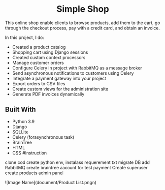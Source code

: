 
<h1 align="center">Simple Shop</h1>


<p align="left">This online shop enable clients to browse products, add them to the cart, go through
the checkout process, pay with a credit card, and obtain an invoice.</p>

In this project, I do:
- Created a product catalog
- Shopping cart using Django sessions
- Created custom context processors
- Manage customer orders
- Configure Celery in  project with RabbitMQ as a message broker
- Send asynchronous notifications to customers using Celery
- Integrate a payment gateway into your project
- Export orders to CSV files
- Create custom views for the administration site
- Generate PDF invoices dynamically



## Built With

- Python 3.9
- Django
- SQLLite
- Celery (forasynchronous task)
- BrainTree 
- HTML
- CSS
#Instruction

clone cod
create python env, 
instalass requerement txt 
migrate DB 
add  RabbitMQ
create braintree aacount for test payment
Create superuser
create products admin panel


![Image Name](document/Product List.pngn)